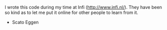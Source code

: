 I wrote this code during my time at Infi (http://www.infi.nl/). They have been so kind as to let me put it online for other people to learn from it.

- Scato Eggen

